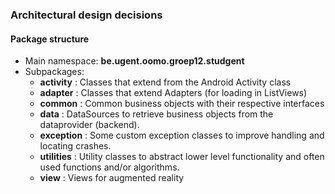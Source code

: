 ### Architectural design decisions

#### Package structure

* Main namespace: **be.ugent.oomo.groep12.studgent**
* Subpackages:
    * **activity** : Classes that extend from the Android Activity class
    * **adapter** : Classes that extend Adapters (for loading in ListViews)
    * **common** : Common business objects with their respective interfaces
    * **data** : DataSources to retrieve business objects from the dataprovider (backend).
    * **exception** : Some custom exception classes to improve handling and locating crashes.
    * **utilities** : Utility classes to abstract lower level functionality and often used functions and/or algorithms.
    * **view** : Views for augmented reality

